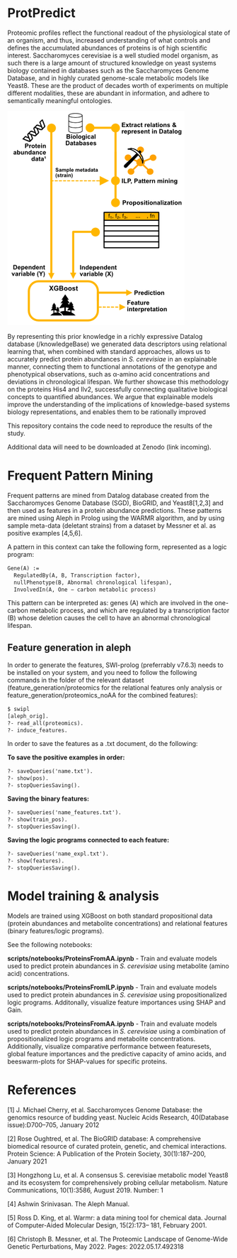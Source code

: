 # ProtPredict

Proteomic profiles reflect the functional readout of the physiological state of an organism, and
thus, increased understanding of what controls and defines the accumulated abundances of proteins is of
high scientific interest. Saccharomyces cerevisiae is a well studied model organism, as such there is a large
amount of structured knowledge on yeast systems biology contained in databases such as the Saccharomyces
Genome Database, and in highly curated genome-scale metabolic models like Yeast8. These are the product
of decades worth of experiments on multiple different modalities, these are abundant in information, and
adhere to semantically meaningful ontologies.

![alt text](https://github.com/DanielBrunnsaker/ProtPredict/blob/main/Schematic.png?raw=true)

By representing this prior knowledge in a richly expressive Datalog database (/knowledgeBase) we generated data
descriptors using relational learning that, when combined with standard approaches, allows us to accurately
predict protein abundances in *S. cerevisiae* in an explainable manner, connecting them to functional
annotations of the genotype and phenotypical observations, such as α-amino acid concentrations and
deviations in chronological lifespan. We further showcase this methodology on the proteins His4 and Ilv2,
successfully connecting qualitative biological concepts to quantified abundances. We argue that explainable
models improve the understanding of the implications of knowledge-based systems biology representations,
and enables them to be rationally improved

This repository contains the code need to reproduce the results of the study.

Additional data will need to be downloaded at Zenodo (link incoming).

# Frequent Pattern Mining

Frequent patterns are mined from Datalog database created from the Saccharomyces Genome Database (SGD), BioGRID, 
and Yeast8[1,2,3] and then used as features in a protein abundance predictions.  These patterns are mined using Aleph in Prolog using the WARMR algorithm, and by using sample meta-data (deletant strains) from a dataset by Messner et al. as positive examples [4,5,6].

A pattern in this context can take the following form, represented as a logic program:

```
Gene(A) :=
  RegulatedBy(A, B, Transcription factor),
  nullPhenotype(B, Abnormal chronological lifespan),
  InvolvedIn(A, One − carbon metabolic process)
```

This pattern can be interpreted as: genes (A) which are involved
in the one-carbon metabolic process, and which are regulated by
a transcription factor (B) whose deletion causes the cell to have
an abnormal chronological lifespan.

## Feature generation in aleph

In order to generate the features, SWI-prolog (preferrably v7.6.3) needs to be installed on your system, and you need to follow the following commands in the folder of the relevant dataset (feature_generation/proteomics for the relational features only analysis or feature_generation/proteomics_noAA for the combined features):

```
$ swipl
[aleph_orig].
?- read_all(proteomics).
?- induce_features.
```

In order to save the features as a .txt document, do the following:

**To save the positive examples in order:**
```
?- saveQueries('name.txt'). 
?- show(pos).
?- stopQueriesSaving().
```

**Saving the binary features:**
```
?- saveQueries('name_features.txt'). 
?- show(train_pos).
?- stopQueriesSaving().
```

**Saving the logic programs connected to each feature:**
```
?- saveQueries('name_expl.txt'). 
?- show(features).
?- stopQueriesSaving().
```

# Model training & analysis

Models are trained using XGBoost on both standard propositional data (protein abundances and metabolite concentrations) and relational features (binary features/logic programs).

See the following notebooks:

**scripts/notebooks/ProteinsFromAA.ipynb** - Train and evaluate models used to predict protein abundances in *S. cerevisiae* using metabolite (amino acid) concentrations.

**scripts/notebooks/ProteinsFromILP.ipynb** - Train and evaluate models used to predict protein abundances in *S. cerevisiae* using propositionalized logic programs. Additonally, visualize feature importances using SHAP and Gain.

**scripts/notebooks/ProteinsFromAA.ipynb** - Train and evaluate models used to predict protein abundances in *S. cerevisiae* using a combination of propositionalized logic programs and metabolite concentrations. Additionally, visualize comparative performance between featuresets, global feature importances and the predictive capacity of amino acids, and beeswarm-plots for SHAP-values for specific proteins.


# References

[1] J. Michael Cherry, et al. Saccharomyces Genome Database: the genomics resource of budding yeast. Nucleic Acids Research, 40(Database issue):D700–705, January 2012

[2] Rose Oughtred, et al. The BioGRID database: A comprehensive biomedical resource of curated protein, genetic, and chemical interactions. 
Protein Science: A Publication of the Protein Society, 30(1):187–200, January 2021

[3] Hongzhong Lu, et al. A consensus S. cerevisiae metabolic model Yeast8 and its ecosystem for comprehensively probing cellular metabolism. Nature Communications, 10(1):3586, August 2019. Number: 1

[4] Ashwin Srinivasan. The Aleph Manual.

[5] Ross D. King, et al. Warmr: a data mining tool for chemical data. Journal of Computer-Aided Molecular Design, 15(2):173– 181, February 2001.

[6] Christoph B. Messner, et al. The Proteomic Landscape of Genome-Wide Genetic Perturbations, May 2022. Pages: 2022.05.17.492318
